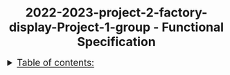 <h1 style="text-align: center">2022-2023-project-2-factory-display-Project-1-group - Functional Specification</h1>

<details> 
<summary style="text-decoration: underline; font-size:150%">Table of contents:</summary>

- [1. Project Overview](#1-Project-Overview)
- [2. Glossary:](#2-glossary)
- [3. Stakeholders:](#3-stakeholders)
  - [3.1. The sponsor:](#31-the-sponsor)
  - [3.2. The engineering team:](#32-the-engineering-team)
- [4. Product Description:](#5-Product-Description)
- [5. Requirements:](#4-Requirements)
  - [5.1 Priority:](#71-Priority)
  - [5.2 User Interface:](#72-User-Interface)
  - [5.3 Maintainability :](#73-Maintainability)
  - [5.4 Security:](#74-Security)
  - [5.5 Data Management:](#74-Data-Management)
- [6. Personas:](#7-personas)
  - [6.1 Project owner:](#71-Project-Owner)
  - [6.2 Content creator:](#72-Content-Creator)
  - [6.3 Power User:](#73-Power-User)
  - [6.4 On-site Installation Manager:](#74-On-site-Installation-Manager)
- [7. The technology:](#8-the-technology)
- [8. Improvements for V2?](#9-improvements-for-v2)
  - [8.1 Software:](#91-software)
  - [8.2 Hardware:](#92-hardware)
- [9. Conclusion:](#10-conclusion)
</details>